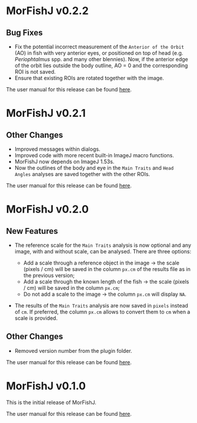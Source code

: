 # MorFishJ v0.2.2

## Bug Fixes

- Fix the potential incorrect measurement of the `Anterior of the Orbit` (AO) in fish with very anterior eyes, or positioned on top of head (e.g. *Periophtalmus* spp. and many other blennies). Now, if the anterior edge of the orbit lies outside the body outline, AO = 0 and the corresponding ROI is not saved.
- Ensure that existing ROIs are rotated together with the image.

The user manual for this release can be found [here](https://mattiaghilardi.github.io/MorFishJ_manual/v0.2.2/).

# MorFishJ v0.2.1

## Other Changes

- Improved messages within dialogs.
- Improved code with more recent built-in ImageJ macro functions.
- MorFishJ now depends on ImageJ 1.53s. 
- Now the outlines of the body and eye in the `Main Traits` and `Head Angles` analyses are saved together with the other ROIs.

The user manual for this release can be found [here](https://mattiaghilardi.github.io/MorFishJ_manual/v0.2.1/).

# MorFishJ v0.2.0

## New Features

- The reference scale for the `Main Traits` analysis is now optional and any image, with and without scale, can be analysed. There are three options:
  - Add a scale through a reference object in the image -> the scale (pixels / cm) will be saved in the column `px.cm` of the results file as in the previous version;
  - Add a scale through the known length of the fish -> the scale (pixels / cm) will be saved in the column `px.cm`;
  - Do not add a scale to the image -> the column `px.cm` will display `NA`.

- The results of the `Main Traits` analysis are now saved in `pixels` instead of `cm`. If preferred, the column `px.cm` allows to convert them to `cm` when a scale is provided. 

## Other Changes

- Removed version number from the plugin folder.

The user manual for this release can be found [here](https://mattiaghilardi.github.io/MorFishJ_manual/v0.2.0/).

# MorFishJ v0.1.0

This is the initial release of MorFishJ.

The user manual for this release can be found [here](https://mattiaghilardi.github.io/MorFishJ_manual/v0.1.0/).